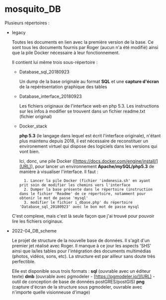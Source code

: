 # mosquito_DB

Plusieurs répertoires :

*  legacy

    Toutes les documents en lien avec la première version de la base. Ce sont tous les documents fournis par Roger (aucun n'a été modifié) ainsi que la pile Docker nécessaire à leur fonctionnement.

    Il contient lui même trois sous-répertoire :

    * Database_sql_20180923

        Un dump de la base originale au format **SQL** et une **capture d'écran** de la repérésentation graphique des tables

    * Database_interface_20180923

        Les fichiers originaux de l'interface web en php 5.3. Les instructions sur les infos à modifier se trouvent dans un fichier readme.txt (fichier original)


    * Docker_stack

        **php 5.3** (le langage dans lequel est écrit l'interface originale), n'étant plus maintenu depuis 2018, il est nécessaire de reconstituer un environement virtuel  qui dispose des logiciels dans les versions qui vont bien.

        Ici, donc, une pile Docker ([https://docs.docker.com/engine/install/](URL)), pour lancer un environnement **Apache/mySQL/php5.3** de manière à visualiser l'interface. 
        Il faut :

            1. Lancer la pile Docker (fichier 'indonesia.sh' en ayant prit soin de modifier les chemins vers l'interface
            2. Dumper la base présente dans le répertoire (instruction dans le fichier 'Readme' de ce répertoire, notamment pour obtenir le mot de passe 'mysql'
            3. modifier le fichier i_dbase.php' du répertoire 'Database_sql_20180923' avec le bon mot de passe mysql
            
    C'est complexe, mais c'est là seule façon que j'ai trouvé pour pouvoir lire les fichiers originaux.

* 2022-04_DB_scheme

    Le projet de structure de la nouvelle base de données. Il s'agit d'un premier jet réalisé avec Roger. Il manque à ce jour les aspects 'SHS' ainsi que la/les tables pour l'intégration des documents multimédias (photos, vidéos, sons, etc). La structure est par ailleur sans doute très perfectible. 

    Elle est disponible sous trois formats : **sql** (ouvrable avec un éditeur texte) **dmb** (ouvrable avec pgmodeler - [https://pgmodeler.io/](URL) - outil de conception de base de données postGRES/postGIS) **png** (capture d'écran de la structure sous pgmodeler, ouvrable avec n'importe quelle visionneuse d'image)
